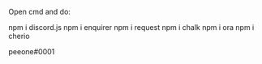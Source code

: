 Open cmd and do:

npm i discord.js
npm i enquirer 
npm i request
npm i chalk
npm i ora
npm i cherio 

peeone#0001

